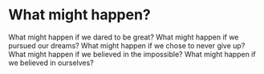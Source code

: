 # What might happen?

What might happen if we dared to be great? What might happen if we pursued our dreams? What might happen if we chose to never give up? What might happen if we believed in the impossible? What might happen if we believed in ourselves?
